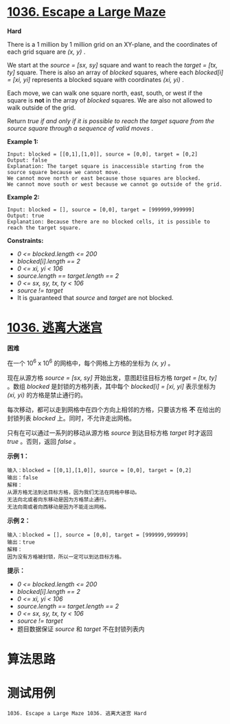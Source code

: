# [1036. Escape a Large Maze][enTitle]

**Hard**

There is a 1 million by 1 million grid on an XY-plane, and the coordinates of each grid square are  *(x, y)* .

We start at the  *source = [sx, sy]*  square and want to reach the  *target = [tx, ty]*  square. There is also an array of  *blocked*  squares, where each  *blocked[i] = [xi, yi]*  represents a blocked square with coordinates  *(xi, yi)* .

Each move, we can walk one square north, east, south, or west if the square is **not**  in the array of  *blocked*  squares. We are also not allowed to walk outside of the grid.

Return  *true*  *if and only if it is possible to reach the*  *target*  *square from the*  *source*  *square through a sequence of valid moves* .



**Example 1:** 

```
Input: blocked = [[0,1],[1,0]], source = [0,0], target = [0,2]
Output: false
Explanation: The target square is inaccessible starting from the source square because we cannot move.
We cannot move north or east because those squares are blocked.
We cannot move south or west because we cannot go outside of the grid.

```

**Example 2:** 

```
Input: blocked = [], source = [0,0], target = [999999,999999]
Output: true
Explanation: Because there are no blocked cells, it is possible to reach the target square.

```



**Constraints:** 

-  *0 <= blocked.length <= 200*  
-  *blocked[i].length == 2*  
-  *0 <= xi, yi < 106*  
-  *source.length == target.length == 2*  
-  *0 <= sx, sy, tx, ty < 106*  
-  *source != target*  
- It is guaranteed that  *source*  and  *target*  are not blocked.


# [1036. 逃离大迷宫][cnTitle]

**困难**

在一个 10<sup>6</sup> x 10<sup>6</sup> 的网格中，每个网格上方格的坐标为  *(x, y)*  。

现在从源方格  *source = [sx, sy]*  开始出发，意图赶往目标方格  *target = [tx, ty]*  。数组  *blocked*  是封锁的方格列表，其中每个  *blocked[i] = [xi, yi]*  表示坐标为  *(xi, yi)*  的方格是禁止通行的。

每次移动，都可以走到网格中在四个方向上相邻的方格，只要该方格 **不**  在给出的封锁列表  *blocked*  上。同时，不允许走出网格。

只有在可以通过一系列的移动从源方格  *source*  到达目标方格  *target*  时才返回  *true* 。否则，返回  *false* 。



**示例 1：** 

```
输入：blocked = [[0,1],[1,0]], source = [0,0], target = [0,2]
输出：false
解释：
从源方格无法到达目标方格，因为我们无法在网格中移动。
无法向北或者向东移动是因为方格禁止通行。
无法向南或者向西移动是因为不能走出网格。
```

**示例 2：** 

```
输入：blocked = [], source = [0,0], target = [999999,999999]
输出：true
解释：
因为没有方格被封锁，所以一定可以到达目标方格。

```



**提示：** 

-  *0 <= blocked.length <= 200*  
-  *blocked[i].length == 2*  
-  *0 <= xi, yi < 106*  
-  *source.length == target.length == 2*  
-  *0 <= sx, sy, tx, ty < 106*  
-  *source != target*  
- 题目数据保证  *source*  和  *target*  不在封锁列表内




# 算法思路

# 测试用例
```
1036. Escape a Large Maze 1036. 逃离大迷宫 Hard
```

[enTitle]: https://leetcode.com/problems/escape-a-large-maze/
[cnTitle]: https://leetcode-cn.com/problems/escape-a-large-maze/
